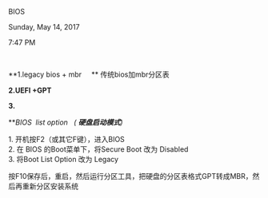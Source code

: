 BIOS

Sunday, May 14, 2017

7:47 PM

 

**1.legacy bios + mbr     ** 传统bios加mbr分区表

**2.UEFI +GPT**

**3.**

***BIOS  list option   ( ***硬盘启动模式**)**

1\. 开机按F2（或其它F键），进入BIOS\
2. 在 BIOS 的Boot菜单下，将Secure Boot 改为 Disabled\
3. 将Boot List Option 改为 Legacy

按F10保存后，重启，然后运行分区工具，把硬盘的分区表格式GPT转成MBR，然后再重新分区安装系统

 

 

 

 

 

 
